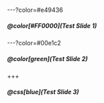 ---?color=#e49436

##### @color[#FF0000](Test Slide 1)


---?color=#00e1c2

##### @color[green](Test Slide 2)

+++

##### @css[blue](Test Slide 3)
